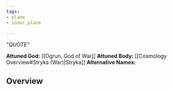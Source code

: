 ```yaml
---
tags:
- plane
- inner_plane

---
```

*"QUOTE"*

**Attuned God:** [[Ogrun, God of War]]
**Attuned Body:** [[Cosmology Overview#Stryka (War)|Stryka]]
**Alternative Names:** 
## Overview